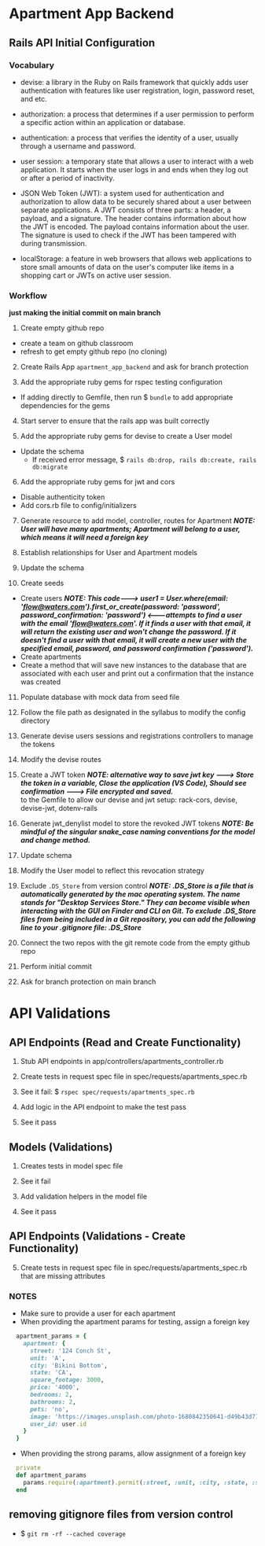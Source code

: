 # Apartment App Backend 

## Rails API Initial Configuration

### Vocabulary
- devise: a library in the Ruby on Rails framework that quickly adds user authentication with features like user registration, login, password reset, and etc.

- authorization: a process that determines if a user permission to perform a specific action within an application or database.

- authentication: a process that verifies the identity of a user, usually through a username and password.

- user session: a temporary state that allows a user to interact with a web application. It starts when the user logs in and ends when they log out or after a period of inactivity.

- JSON Web Token (JWT): a system used for authentication and authorization to allow data to be securely shared about a user between separate applications. A JWT consists of three parts: a header, a payload, and a signature. The header contains information about how the JWT is encoded. The payload contains information about the user. The signature is used to check if the JWT has been tampered with during transmission.

- localStorage: a feature in web browsers that allows web applications to store small amounts of data on the user's computer like items in a shopping cart or JWTs on active user session.

### Workflow
**just making the initial commit on main branch**  
1. Create empty github repo
  - create a team on github classroom  
  - refresh to get empty github repo (no cloning)  

2. Create Rails App `apartment_app_backend` 
and ask for branch protection 

3. Add the appropriate ruby gems for rspec testing configuration
  - If adding directly to Gemfile, then run $ `bundle` to add appropriate dependencies for the gems

4. Start server to ensure that the rails app was built correctly

5. Add the appropriate ruby gems for devise to create a User model
  - Update the schema
    - If received error message, $ `rails db:drop, rails db:create, rails db:migrate`

6. Add the appropriate ruby gems for jwt and cors
  - Disable authenticity token
  - Add cors.rb file to config/initializers

7. Generate resource to add model, controller, routes for Apartment
  ***NOTE: User will have many apartments; Apartment will belong to a user, which means it will need a foreign key***

8. Establish relationships for User and Apartment models

9. Update the schema

10. Create seeds
  - Create users
  ***NOTE: This code---> user1 = User.where(email: 'flow@waters.com').first_or_create(password: 'password', password_confirmation: 'password') <---attempts to find a user with the email 'flow@waters.com'. If it finds a user with that email, it will return the existing user and won't change the password. If it doesn't find a user with that email, it will create a new user with the specified email, password, and password confirmation ('password').***  
  - Create apartments
  - Create a method that will save new instances to the database that are associated with each user and print out a confirmation that the instance was created

11. Populate database with mock data from seed file

12. Follow the file path as designated in the syllabus to modify the config directory

13. Generate devise users sessions and registrations controllers to manage the tokens

14. Modify the devise routes

15. Create a JWT token
 ***NOTE: alternative way to save jwt key ---> Store the token in a variable, Close the application (VS Code), Should see confirmation ---> File encrypted and saved.***  
to the Gemfile to allow our devise and jwt setup: rack-cors, devise, devise-jwt, dotenv-rails

16. Generate jwt_denylist model to store the revoked JWT tokens
***NOTE: Be mindful of the singular snake_case naming conventions for the model and change method.***

17. Update schema

18. Modify the User model to reflect this revocation strategy

19. Exclude `.DS_Store` from version control
  ***NOTE: .DS_Store is a file that is automatically generated by the mac operating system. The name stands for "Desktop Services Store." They can become visible when interacting with the GUI on Finder and CLI on Git. To exclude .DS_Store files from being included in a Git repository, you can add the following line to your .gitignore file: .DS_Store*** 

20. Connect the two repos with the git remote code from the empty github repo

21. Perform initial commit

22. Ask for branch protection on main branch


# API Validations

## API Endpoints (Read and Create Functionality)
1. Stub API endpoints in app/controllers/apartments_controller.rb

2. Create tests in request spec file in spec/requests/apartments_spec.rb
  
3. See it fail: $ `rspec spec/requests/apartments_spec.rb`

4. Add logic in the API endpoint to make the test pass

5. See it pass

## Models (Validations)
1. Creates tests in model spec file

2. See it fail

3. Add validation helpers in the model file

4. See it pass

## API Endpoints (Validations - Create Functionality)
5. Create tests in request spec file in spec/requests/apartments_spec.rb that are missing attributes

### NOTES
- Make sure to provide a user for each apartment
- When providing the apartment params for testing, assign a foreign key
```rb
  apartment_params = {
    apartment: {
      street: '124 Conch St',
      unit: 'A',
      city: 'Bikini Bottom',
      state: 'CA',
      square_footage: 3000,
      price: '4000',
      bedrooms: 2,
      bathrooms: 2,
      pets: 'no',
      image: 'https://images.unsplash.com/photo-1680842350641-d49b43d71025?auto=format&fit=crop&q=60&w=500&ixlib=rb-4.0.3&ixid=M3wxMjA3fDB8MHxzZWFyY2h8MTN8fHNwb25nZWJvYnxlbnwwfHwwfHx8MA%3D%3D',
      user_id: user.id
    }
  }
```
- When providing the strong params, allow assignment of a foreign key
```rb
  private
  def apartment_params
    params.require(:apartment).permit(:street, :unit, :city, :state, :square_footage, :price, :bedrooms, :bathrooms, :pets, :image, :user_id)
  end
```

## removing gitignore files from version control
- $ `git rm -rf --cached coverage`